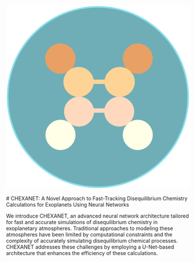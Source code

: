 <p align="center"><img src="Figures/logo_chexanet.png"></p> # CHEXANET: A Novel Approach to Fast-Tracking Disequilibrium Chemistry Calculations for Exoplanets Using Neural Networks

We introduce CHEXANET, an advanced neural network architecture tailored for fast and accurate simulations of disequilibrium chemistry in exoplanetary atmospheres. Traditional approaches to modeling these atmospheres have been limited by computational constraints and the complexity of accurately simulating disequilibrium chemical processes. CHEXANET addresses these challenges by employing a U-Net-based architecture that enhances the efficiency of these calculations.
